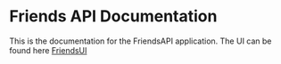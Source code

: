 # Friends API Documentation
This is the documentation for the FriendsAPI application.
The UI can be found here [FriendsUI](https://github.com/KindsonTheGenius/FriendsUI)
